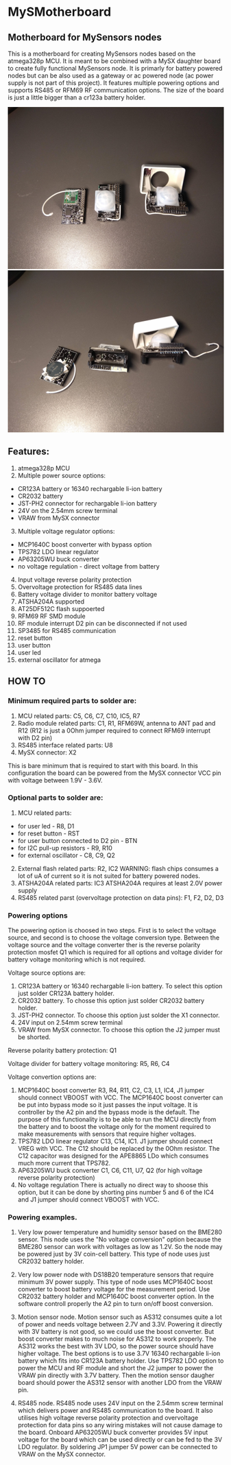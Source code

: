 # MySMotherboard
## Motherboard for MySensors nodes

This is a motherboard for creating MySensors nodes based on the atmega328p MCU. It is meant to be combined with a MySX daughter board to create fully functional MySensors node. It is primarly for battery powered nodes but can be also used as a gateway or ac powered node (ac power supply is not part of this project). It features multiple powering options and supports RS485 or RFM69 RF communication options. The size of the board is just a little bigger than a cr123a battery holder.

<img src="https://raw.githubusercontent.com/mczerski/MySMotherboard/master/img/IMG_20180707_142708.jpg" alt="MySMotherBoard top">
<img src="https://raw.githubusercontent.com/mczerski/MySMotherboard/master/img/IMG_20180707_142805.jpg" alt="MySMotherBoard bottom">

## Features:

1. atmega328p MCU
2. Multiple power source options:
  * CR123A battery or 16340 rechargable li-ion battery
  * CR2032 battery
  * JST-PH2 connector for rechargable li-ion battery
  * 24V on the 2.54mm screw terminal
  * VRAW from MySX connector
3. Multiple voltage regulator options:
  * MCP1640C boost converter with bypass option
  * TPS782 LDO linear regulator
  * AP63205WU buck converter
  * no voltage regulation - direct voltage from battery
4. Input voltage reverse polarity protection
5. Overvoltage protection for RS485 data lines
6. Battery voltage divider to monitor battery voltage
7. ATSHA204A supported
8. AT25DF512C flash suppoerted
9. RFM69 RF SMD module
10. RF module interrupt D2 pin can be disconnected if not used
11. SP3485 for RS485 communication
12. reset button
13. user button
14. user led
15. external oscillator for atmega

## HOW TO

### Minimum required parts to solder are:

1. MCU related parts:
C5, C6, C7, C10, IC5, R7
2. Radio module related parts:
C1, R1, RFM69W, antenna to ANT pad and R12 (R12 is just a 0Ohm jumper required to connect RFM69 interrupt with D2 pin)
3. RS485 interface related parts:
U8
3. MySX connector:
X2

This is bare minimum that is required to start with this board. In this configuration the board can be powered from the MySX connector VCC pin with voltage between 1.9V - 3.6V.

### Optional parts to solder are:

1. MCU related parts:
 * for user led - R8, D1
 * for reset button - RST
 * for user button connected to D2 pin - BTN
 * for I2C pull-up resistors - R9, R10
 * for external oscillator - C8, C9, Q2
2. External flash related parts:
R2, IC2
WARNING: flash chips consumes a lot of uA of current so it is not suited for battery powered nodes.
3. ATSHA204A related parts:
IC3
ATSHA204A requires at least 2.0V power supply
4. RS485 related parst (overvoltage protection on data pins):
F1, F2, D2, D3

### Powering options

The powering option is choosed in two steps. First is to select the voltage source, and second is to choose the voltage conversion type. Between the voltage source and the voltage converter ther is the reverse polarity protection mosfet Q1 which is required for all options and voltage divider for battery voltage monitoring which is not required.

Voltage source options are:
1. CR123A battery or 16340 rechargable li-ion battery. To select this option just solder CR123A battery holder.
2. CR2032 battery. To chosse this option just solder CR2032 battery holder.
3. JST-PH2 connector. To choose this option just solder the X1 connector.
4. 24V input on 2.54mm screw terminal
5. VRAW from MySX connector. To choose this option the J2 jumper must be shorted.

Reverse polarity battery protection:
Q1

Voltage divider for battery voltage monitoring:
R5, R6, C4

Voltage convertion options are:
1. MCP1640C boost converter
R3, R4, R11, C2, C3, L1, IC4, J1 jumper should connect VBOOST with VCC.
The MCP1640C boost converter can be put into bypass mode so it just passes the input voltage. It is controller by the A2 pin and the bypass mode is the default. The purpose of this functionality is to be able to run the MCU directly from the battery and to boost the voltage only for the moment required to make measurements with sensors that require higher voltages.
2. TPS782 LDO linear regulator
C13, C14, IC1. J1 jumper should connect VREG with VCC. The C12 should be replaced by the 0Ohm resistor. The C12 capacitor was designed for the APE8865 LDo which consumes much more current that TPS782.
3. AP63205WU buck converter
C1, C6, C11, U7, Q2 (for high voltage reverse polarity protection)
4. No voltage regulation
There is actually no direct way to shoose this option, but it can be done by shorting pins number 5 and 6 of the IC4 and J1 jumper should connect VBOOST with VCC.

### Powering examples.

1. Very low power temperature and humidity sensor based on the BME280 sensor.
This node uses the "No voltage conversion" option because the BME280 sensor can work with voltages as low as 1.2V. So the node may be powered just by 3V coin-cell battery. This type of node uses just CR2032 battery holder.

2. Very low power node with DS18B20 temperature sensors that require minimum 3V power supply.
This type of node uses MCP1640C boost converter to boost battery voltage for the measurement period. Use CR2032 battery holder and MCP1640C boost converter option. In the software controll properly the A2 pin to turn on/off boost conversion.

3. Motion sensor node.
Motion sensor such as AS312 consumes quite a lot of power and needs voltage between 2.7V and 3.3V. Powering it directly with 3V battery is not good, so we could use the boost converter. But boost converter makes to much noise for AS312 to work properly. The AS312 works the best with 3V LDO, so the power source should have higher voltage. The best options is to use 3.7V 16340 rechargable li-ion battery which fits into CR123A battery holder. Use TPS782 LDO option to power the MCU and RF module and short the J2 jumper to power the VRAW pin directly with 3.7V battery. Then the motion sensor daugher board should power the AS312 sensor with another LDO from the VRAW pin.

4. RS485 node.
RS485 node uses 24V input on the 2.54mm screw terminal which delivers power and RS485 communication to the board. It also utilises high voltage reverse polarity protection and overvoltage protection for data pins so any wiring mistakes will not cause damage to the board. Onboard AP63205WU buck converter provides 5V input voltage for the board which can be used directly or can be fed to the 3V LDO regulator. By soldering JP1 jumper 5V power can be connected to VRAW on the MySX connector.
